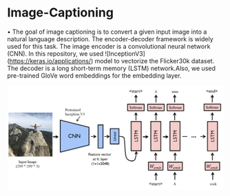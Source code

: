 # Image-Captioning
•	The goal of image captioning is to convert a given input image into a natural language description. The encoder-decoder framework is widely used for this task. The image encoder is a convolutional neural network (CNN). In this repository, we used ![InceptionV3] (https://keras.io/applications/) model to vectorize the Flicker30k dataset. The decoder is a long short-term memory (LSTM) network.Also, we used pre-trained GloVe word embeddings for the embedding layer.


![GitHub Logo](/arch.png)
